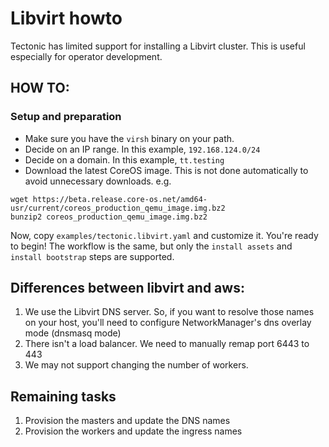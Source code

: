 # Libvirt howto

Tectonic has limited support for installing a Libvirt cluster. This is useful especially
for operator development.

## HOW TO:

### Setup and preparation
* Make sure you have the `virsh` binary on your path.
* Decide on an IP range. In this example, `192.168.124.0/24`
* Decide on a domain. In this example, `tt.testing`
* Download the latest CoreOS image. This is not done automatically to avoid unnecessary downloads. e.g.
```
wget https://beta.release.core-os.net/amd64-usr/current/coreos_production_qemu_image.img.bz2
bunzip2 coreos_production_qemu_image.img.bz2
```

Now, copy `examples/tectonic.libvirt.yaml` and customize it. You're ready to begin! The workflow is the same, but only the `install assets` and `install bootstrap` steps are supported.


## Differences between libvirt and aws:

1. We use the Libvirt DNS server. So, if you want to resolve those names on your host, you'll need to configure NetworkManager's dns overlay mode (dnsmasq mode)
1. There isn't a load balancer. We need to manually remap port 6443 to 443
1. We may not support changing the number of workers.

## Remaining tasks
1. Provision the masters and update the DNS names
1. Provision the workers and update the ingress names
